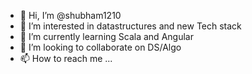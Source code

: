 - 👋 Hi, I’m @shubham1210
- 👀 I’m interested in datastructures and new Tech stack
- 🌱 I’m currently learning Scala and Angular
- 💞️ I’m looking to collaborate on DS/Algo
- 📫 How to reach me ...

<!---
shubham1210/shubham1210 is a ✨ special ✨ repository because its `README.md` (this file) appears on your GitHub profile.
You can click the Preview link to take a look at your changes.
--->
